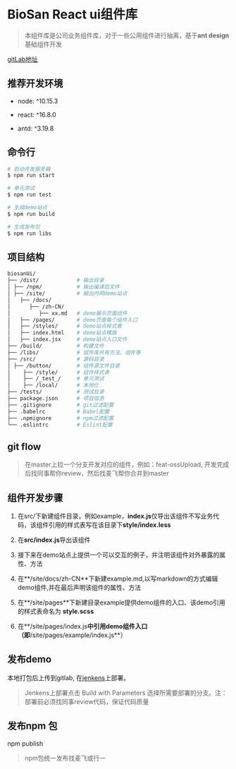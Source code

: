 # BioSan React ui组件库

> 本组件库是公司业务组件库，对于一些公用组件进行抽离，基于**ant design**基础组件开发

[gitLab地址](https://git.biosan.cn/FD/BiosanUi)

## 推荐开发环境


*   node: ^10.15.3

*   react: ^16.8.0
    
*   antd: ^3.19.8

## 命令行

```bash
# 启动开发服务器
$ npm run start

# 单元测试
$ npm run test

# 生成demo站点
$ npm run build

# 生成发布包
$ npm run libs
```
## 项目结构

```bash
biosanUi/
├── /dist/            # 输出目录
│ ├── /npm/           # 输出编译后文件
│ ├── /site/          # 输出内网demo站点
│   ├── /docs/
│      ├── /zh-CN/
│         ├── xx.md   # demo展示页面组件
│   ├── /pages/       # demo页面每个组件入口
│   ├── /styles/      # demo站点样式表
│   ├── index.html    # demo站点模版
│   ├── index.jsx     # demo站点入口文件
├── /build/           # 构建文件
├── /libs/            # 组件库共有方法、组件等
├── /src/             # 源码目录
│ ├── /button/        # 组件源文件目录
│    ├── /style/      # 组件样式表
│    ├── /_test_/     # 单元测试
│    ├── /local/      # 本地化
├── /tests/           # 测试目录
├── package.json      # 项目信息
├── .gitignore        # git过滤配置
├── .babelrc          # Babel配置
├── .npmignore        # npm过滤配置
└── .eslintrc         # Eslint配置
```
## git flow

> 在master上拉一个分支开发对应的组件，例如：feat-ossUpload, 开发完成后找同事帮你review，然后找麦飞帮你合并到master

## 组件开发步骤

1. 在src/下新建组件目录，例如example，**index.js**仅导出该组件不写业务代码，该组件引用的样式表写在该目录下**style/index.less**

2. 在**src/index.js**导出该组件

3. 接下来在demo站点上提供一个可以交互的例子，并注明该组件对外暴露的属性、方法

4. 在**/site/docs/zh-CN**下新建example.md,以写markdown的方式编辑demo组件,并在最后声明该组件的属性、方法

5. 在**/site/pages**下新建目录example提供demo组件的入口、该demo引用的样式表命名为 **style.scss**

6. 在**/site/pages/index.js**中引用demo组件入口（即**/site/pages/example/index.js**）

## 发布demo

本地打包后上传到gitlab, 在[jenkens](http://172.16.0.96:8888/jenkins/job/quickBiosanUi/)上部署。

> Jenkens上部署点击 Build with Parameters 选择所需要部署的分支。注：部署前必须找同事review代码，保证代码质量

## 发布npm 包

npm publish

> npm包统一发布找麦飞或行一
